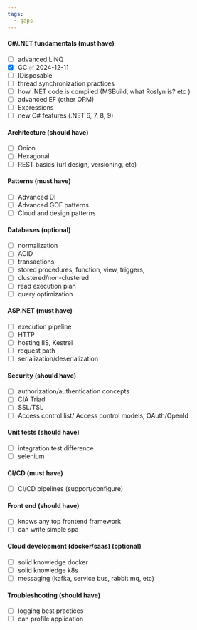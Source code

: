 ```yaml
---
tags:
  - gaps
---
```


#### C#/.NET fundamentals (must have)
- [ ] advanced LINQ
- [x] GC ✅ 2024-12-11
- [ ] IDisposable
- [ ] thread synchronization practices
- [ ] how .NET code is compiled (MSBuild, what Roslyn is? etc )
- [ ] advanced EF (other ORM)
- [ ] Expressions
- [ ] new C# features (.NET 6, 7, 8, 9)

#### Architecture (should have)
- [ ] Onion
- [ ] Hexagonal
- [ ] REST basics (url design, versioning, etc)

#### Patterns (must have)
- [ ] Advanced DI
- [ ] Advanced GOF patterns
- [ ] Cloud and design patterns

#### Databases (optional)
- [ ] normalization
- [ ] ACID
- [ ] transactions
- [ ] stored procedures, function, view, triggers,
- [ ] clustered/non-clustered
- [ ] read execution plan
- [ ] query optimization

#### ASP.NET (must have)
- [ ] execution pipeline
- [ ] HTTP
- [ ] hosting IIS, Kestrel
- [ ] request path
- [ ] serialization/deserialization

#### Security (should have)
- [ ] authorization/authentication concepts
- [ ] CIA Triad
- [ ] SSL/TSL
- [ ] Access control list/ Access control models, OAuth/OpenId

#### Unit tests (should have)
- [ ] integration test difference
- [ ] selenium

#### CI/CD (must have)
- [ ] CI/CD pipelines (support/configure)

#### Front end (should have)
- [ ] knows any top frontend framework
- [ ] can write simple spa

#### Cloud development (docker/saas) (optional)
- [ ] solid knowledge docker
- [ ] solid knowledge k8s
- [ ] messaging (kafka, service bus, rabbit mq, etc)

#### Troubleshooting (should have)
- [ ] logging best practices
- [ ] can profile application